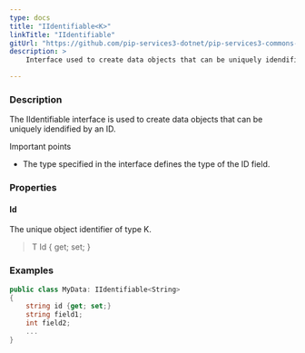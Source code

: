 ```yaml
---
type: docs
title: "IIdentifiable<K>"
linkTitle: "IIdentifiable"
gitUrl: "https://github.com/pip-services3-dotnet/pip-services3-commons-dotnet"
description: > 
    Interface used to create data objects that can be uniquely idendified by an ID.

---
```


### Description

The IIdentifiable interface is used to create data objects that can be uniquely idendified by an ID.

Important points

- The type specified in the interface defines the type of the ID field.

### Properties

#### Id
The unique object identifier of type K.
> T Id { get; set; }

### Examples
```cs
public class MyData: IIdentifiable<String> 
{
    string id {get; set;}
    string field1;
    int field2;
    ...
}
```

